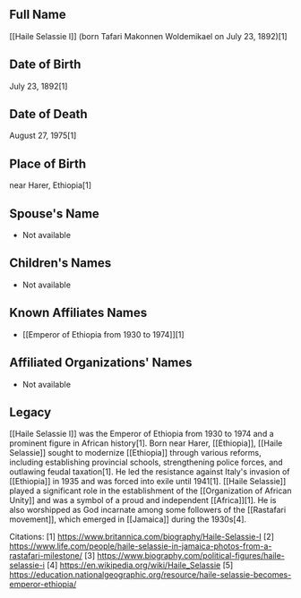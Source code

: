 ## Full Name
[[Haile Selassie I]] (born Tafari Makonnen Woldemikael on July 23, 1892)[1]

## Date of Birth
July 23, 1892[1]

## Date of Death
August 27, 1975[1]

## Place of Birth
near Harer, Ethiopia[1]

## Spouse's Name
- Not available

## Children's Names
- Not available

## Known Affiliates Names
- [[Emperor of Ethiopia from 1930 to 1974]][1]

## Affiliated Organizations' Names
- Not available

## Legacy
[[Haile Selassie I]] was the Emperor of Ethiopia from 1930 to 1974 and a prominent figure in African history[1]. Born near Harer, [[Ethiopia]], [[Haile Selassie]] sought to modernize [[Ethiopia]] through various reforms, including establishing provincial schools, strengthening police forces, and outlawing feudal taxation[1]. He led the resistance against Italy's invasion of [[Ethiopia]] in 1935 and was forced into exile until 1941[1]. [[Haile Selassie]] played a significant role in the establishment of the [[Organization of African Unity]] and was a symbol of a proud and independent [[Africa]][1]. He is also worshipped as God incarnate among some followers of the [[Rastafari movement]], which emerged in [[Jamaica]] during the 1930s[4].

Citations:
[1] https://www.britannica.com/biography/Haile-Selassie-I
[2] https://www.life.com/people/haile-selassie-in-jamaica-photos-from-a-rastafari-milestone/
[3] https://www.biography.com/political-figures/haile-selassie-i
[4] https://en.wikipedia.org/wiki/Haile_Selassie
[5] https://education.nationalgeographic.org/resource/haile-selassie-becomes-emperor-ethiopia/